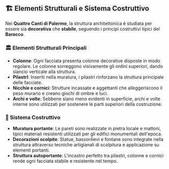 ## 🏗️ Elementi Strutturali e Sistema Costruttivo

Nei **Quattro Canti di Palermo**, la struttura architettonica è studiata per essere sia **decorativa** che **stabile**, seguendo i principi costruttivi tipici del **Barocco**.

### 🏛️ Elementi Strutturali Principali
- **Colonne**: Ogni facciata presenta colonne decorative disposte in modo regolare. Le colonne sorreggono visivamente gli ordini superiori, dando slancio verticale alla struttura.
- **PilastrI**: Inseriti nella muratura, i pilastri rinforzano la struttura principale delle facciate.
- **Nicchie e cornici**: Strutture incassate e aggettanti che alleggeriscono il peso murario e creano giochi di ombre e luci.
- **Archi e volte**: Sebbene siano meno evidenti in superficie, archi e volte interne sono utilizzati per sostenere le parti superiori della costruzione.

### 🧱 Sistema Costruttivo
- **Muratura portante**: Le pareti sono realizzate in pietra locale e mattoni, tipici materiali resistenti utilizzati per gli edifici monumentali dell'epoca.
- **Decorazioni scolpite**: Statue, bassorilievi e fontane sono integrate nella struttura attraverso tecniche artigianali di scolpitura e applicazione su elementi portanti.
- **Struttura autoportante**: L'incastro perfetto tra pilastri, colonne e cornici rende ogni facciata stabile e resistente nel tempo.

